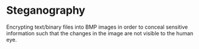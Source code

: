 # Steganography
Encrypting text/binary files into BMP images in order to conceal sensitive information such that the changes in the image are not visible to the human eye.
